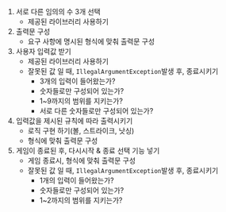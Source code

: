 1. 서로 다른 임의의 수 3개 선택 
    - 제공된 라이브러리 사용하기
2. 출력문 구성
   - 요구 사항에 명시된 형식에 맞춰 출력문 구성
3. 사용자 입력값 받기
    - 제공된 라이브러리 사용하기
    - 잘못된 값 일 때, ```IllegalArgumentException```발생 후, 종료시키기
      - 3개의 입력이 들어왔는가?
      - 숫자들로만 구성되어 있는가?
      - 1~9까지의 범위를 지키는가?
      - 서로 다른 숫자들로만 구성되어 있는가?
4. 입력값을 제시된 규칙에 따라 출력시키기
    - 로직 구현 하기(볼, 스트라이크, 낫싱)
    - 형식에 맞춰 출력문 구성
5. 게임이 종료된 후, 다시시작 & 종료 선택 기능 넣기
    - 게임 종료시, 형식에 맞춰 출력문 구성
    - 잘못된 값 일 때, ```IllegalArgumentException```발생 후, 종료시키기
      - 1개의 입력이 들어왔는가?
      - 숫자들로만 구성되어 있는가?
      - 1~2까지의 범위를 지키는가?